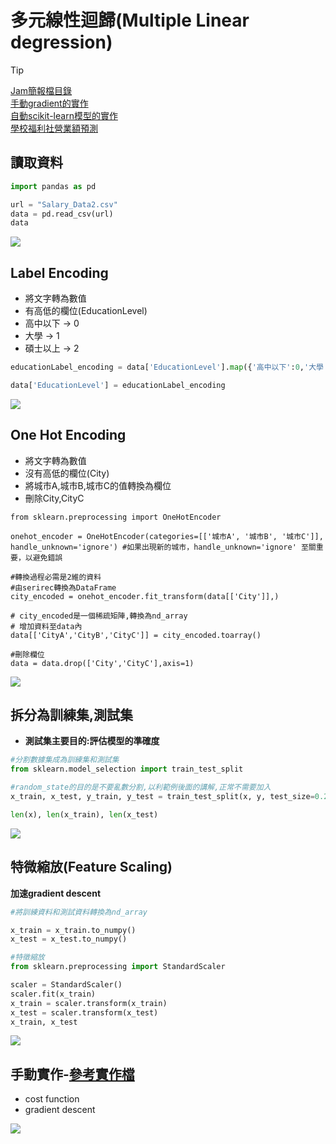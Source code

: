 # 多元線性迴歸(Multiple Linear degression)

> [!TIP]
> [Jam簡報檔目錄](./說明jam)  
> [手動gradient的實作](./multiple_linear_regression1.ipynb)  
> [自動scikit-learn模型的實作](./multiple_linear_regression2.ipynb)  
> [學校福利社營業額預測](./學校福利社營業額預測/)  

## 讀取資料

```python
import pandas as pd

url = "Salary_Data2.csv"
data = pd.read_csv(url)
data
```

![](./images/pic1.png)

## Label Encoding
- 將文字轉為數值
- 有高低的欄位(EducationLevel)
- 高中以下 -> 0
- 大學 -> 1
- 碩士以上 -> 2


```python
educationLabel_encoding = data['EducationLevel'].map({'高中以下':0,'大學':1,'碩士以上':2})

data['EducationLevel'] = educationLabel_encoding
```

![](./images/pic2.png)

## One Hot Encoding
- 將文字轉為數值
- 沒有高低的欄位(City)
- 將城市A,城市B,城市C的值轉換為欄位
- 刪除City,CityC

```pyhton
from sklearn.preprocessing import OneHotEncoder

onehot_encoder = OneHotEncoder(categories=[['城市A', '城市B', '城市C']], handle_unknown='ignore') #如果出現新的城市，handle_unknown='ignore' 至關重要，以避免錯誤

#轉換過程必需是2維的資料
#由serirec轉換為DataFrame
city_encoded = onehot_encoder.fit_transform(data[['City']],)

# city_encoded是一個稀疏矩陣,轉換為nd_array
# 增加資料至data內
data[['CityA','CityB','CityC']] = city_encoded.toarray()

#刪除欄位
data = data.drop(['City','CityC'],axis=1)

```

![](./images/pic3.png)

## 拆分為訓練集,測試集
- **測試集主要目的:評估模型的準確度**

```python
#分割數據集成為訓練集和測試集
from sklearn.model_selection import train_test_split

#random_state的目的是不要亂數分割,以利範例後面的講解,正常不需要加入
x_train, x_test, y_train, y_test = train_test_split(x, y, test_size=0.2,random_state=76) #測試集佔20%,會return 個元素的tuple,

len(x), len(x_train), len(x_test)

```

![](./images/pic4.png)

## 特微縮放(Feature Scaling)

**加速gradient descent**

```python
#將訓練資料和測試資料轉換為nd_array

x_train = x_train.to_numpy()
x_test = x_test.to_numpy()
```

```python
#特徵縮放
from sklearn.preprocessing import StandardScaler

scaler = StandardScaler()
scaler.fit(x_train)
x_train = scaler.transform(x_train)
x_test = scaler.transform(x_test)
x_train, x_test
```

![](./images/pic6.png)


## 手動實作-[參考實作檔](./multiple_linear_regression1.ipynb)
- cost function
- gradient descent

![](./images/pic5.png)


